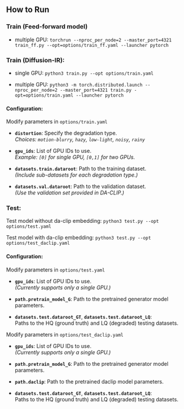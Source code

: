## How to Run
### Train (Feed-forward model)
- multiple GPU:
  `torchrun --nproc_per_node=2 --master_port=4321 train_ff.py --opt=options/train_ff.yaml --launcher pytorch`


### Train (Diffusion-IR):

- single GPU: 
 `python3 train.py --opt options/train.yaml`

- multiple GPU:
 `python3 -m torch.distributed.launch --nproc_per_node=2 --master_port=4321 train.py -opt=options/train.yaml --launcher pytorch`


#### Configuration:
Modify parameters in `options/train.yaml`

- **`distortion`**: Specify the degradation type.  
  *Choices: `motion-blurry`, `hazy`, `low-light`, `noisy`, `rainy`*

- **`gpu_ids`**: List of GPU IDs to use.  
  *Example: `[0]` for single GPU, `[0,1]` for two GPUs.*

- **`datasets.train.dataroot`**: Path to the training dataset.  
  *(Include sub-datasets for each degradation type.)*

- **`datasets.val.dataroot`**: Path to the validation dataset.  
  *(Use the validation set provided in DA-CLIP.)*

### Test:
Test model without da-clip embedding:
`python3 test.py --opt options/test.yaml`

Test model with da-clip embedding:
`python3 test.py --opt options/test_daclip.yaml`

#### Configuration:
Modify parameters in `options/test.yaml`
- **`gpu_ids`**: List of GPU IDs to use.  
  *(Currently supports only a single GPU.)*

- **`path.pretrain_model_G`**: Path to the pretrained generator model parameters.

- **`datasets.test.dataroot_GT`**, **`datasets.test.dataroot_LQ`**:  
  Paths to the HQ (ground truth) and LQ (degraded) testing datasets.

Modify parameters in `options/test_daclip.yaml`
- **`gpu_ids`**: List of GPU IDs to use.  
  *(Currently supports only a single GPU.)*

- **`path.pretrain_model_G`**: Path to the pretrained generator model parameters.

- **`path.daclip`**: Path to the pretrained daclip model parameters.

- **`datasets.test.dataroot_GT`**, **`datasets.test.dataroot_LQ`**:  
  Paths to the HQ (ground truth) and LQ (degraded) testing datasets.